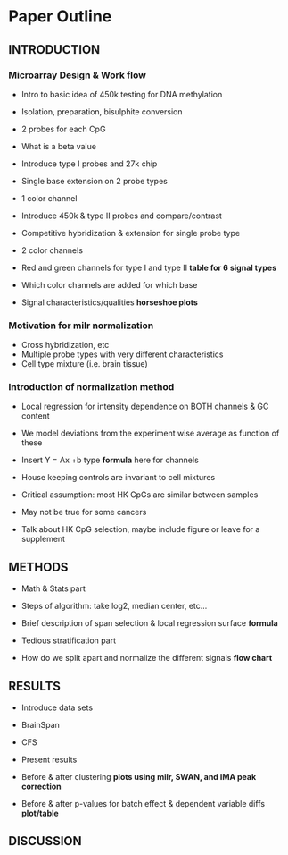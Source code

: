 #  Paper Outline

## INTRODUCTION

### Microarray Design & Work flow 

* Intro to basic idea of 450k testing for DNA methylation
 
 * Isolation, preparation, bisulphite conversion
 * 2 probes for each CpG
 * What is a beta value
  
* Introduce type I probes and 27k chip
 * Single base extension on 2 probe types
 * 1 color channel
 
* Introduce 450k & type II probes and compare/contrast
 * Competitive hybridization & extension for single probe type
 * 2 color channels
 
* Red and green channels for type I and type II **table for 6 signal types**
 * Which color channels are added for which base
 * Signal characteristics/qualities **horseshoe plots**

### Motivation for milr normalization

 * Cross hybridization, etc
 * Multiple probe types with very different characteristics
 * Cell type mixture (i.e. brain tissue)

### Introduction of normalization method 	
* Local regression for intensity dependence on BOTH channels & GC content
 * We model deviations from the experiment wise average as function of these
 * Insert Y = Ax +b type **formula** here for channels  
 
* House keeping controls are invariant to cell mixtures
 * Critical assumption: most HK CpGs are similar between samples
  * May not be true for some cancers
  * Talk about HK CpG selection, maybe include figure or leave for a supplement

## METHODS

*	Math & Stats part
 * Steps of algorithm: take log2, median center, etc…
 * Brief description of span selection & local regression surface **formula**
 
*	Tedious stratification part
 * How do we split apart and normalize the different signals **flow chart**

## RESULTS
*	Introduce data sets
 * BrainSpan
 * CFS 
 
* Present results
 * Before & after clustering **plots using milr, SWAN, and IMA peak correction**
 * Before & after p-values for batch effect & dependent variable diffs **plot/table**

## DISCUSSION






